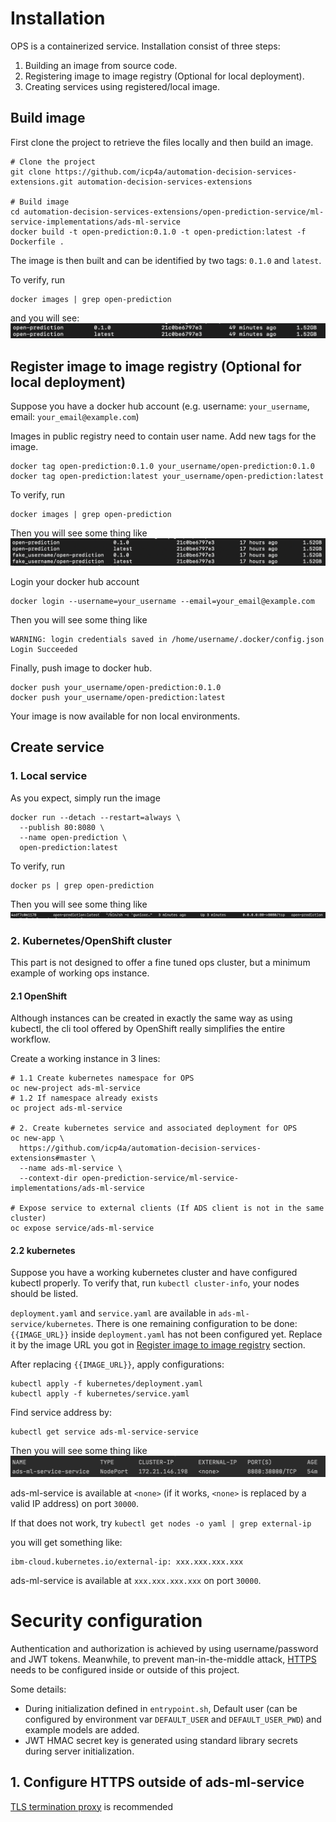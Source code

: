 # Installation

OPS is a containerized service. Installation consist of three steps: 
1. Building an image from source code.
2. Registering image to image registry (Optional for local deployment).
3. Creating services using registered/local image.

## Build image

First clone the project to retrieve the files locally and then build an image.
```shell script
# Clone the project
git clone https://github.com/icp4a/automation-decision-services-extensions.git automation-decision-services-extensions

# Build image
cd automation-decision-services-extensions/open-prediction-service/ml-service-implementations/ads-ml-service
docker build -t open-prediction:0.1.0 -t open-prediction:latest -f Dockerfile .
```
The image is then built and can be identified by two tags: `0.1.0` and `latest`.

To verify, run
```shell script
docker images | grep open-prediction
```

and you will see:
![OpenApi](build_image.png)

## Register image to image registry (Optional for local deployment)

Suppose you have a docker hub account 
(e.g. username: `your_username`, email: `your_email@example.com`)

Images in public registry need to contain user name. Add new tags for the image.
```shell script
docker tag open-prediction:0.1.0 your_username/open-prediction:0.1.0
docker tag open-prediction:latest your_username/open-prediction:latest
```

To verify, run
```shell script
docker images | grep open-prediction
```

Then you will see some thing like
![OpenApi](add_new_tag.png)

Login your docker hub account
```shell script
docker login --username=your_username --email=your_email@example.com
```

Then you will see some thing like
```shell script
WARNING: login credentials saved in /home/username/.docker/config.json
Login Succeeded
```

Finally, push image to docker hub.
```shell script
docker push your_username/open-prediction:0.1.0
docker push your_username/open-prediction:latest
```

Your image is now available for non local environments.

## Create service

### 1. Local service

As you expect, simply run the image

```shell script
docker run --detach --restart=always \
  --publish 80:8080 \
  --name open-prediction \
  open-prediction:latest
```

To verify, run
```shell script
docker ps | grep open-prediction
```

Then you will see some thing like
![OpenApi](ops_docker.png)

### 2. Kubernetes/OpenShift cluster

This part is not designed to offer a fine tuned ops cluster, but
a minimum example of working ops instance.

#### 2.1 OpenShift

Although instances can be created in exactly the same way as using kubectl, 
the cli tool offered by OpenShift really simplifies the entire workflow.

Create a working instance in 3 lines:
```shell script
# 1.1 Create kubernetes namespace for OPS
oc new-project ads-ml-service
# 1.2 If namespace already exists
oc project ads-ml-service

# 2. Create kubernetes service and associated deployment for OPS
oc new-app \
  https://github.com/icp4a/automation-decision-services-extensions#master \
  --name ads-ml-service \
  --context-dir open-prediction-service/ml-service-implementations/ads-ml-service
  
# Expose service to external clients (If ADS client is not in the same cluster)
oc expose service/ads-ml-service
```

#### 2.2 kubernetes

Suppose you have a working kubernetes cluster and have configured kubectl
properly. To verify that, run `kubectl cluster-info`, your nodes should be listed.

`deployment.yaml` and `service.yaml` are available in `ads-ml-service/kubernetes`.
There is one remaining configuration to be done: `{{IMAGE_URL}}` inside `deployment.yaml` has not been configured yet.
Replace it by the image URL you got in [Register image to image registry](#register-image-to-image-registry-optional-for-local-deployment) section.

After replacing `{{IMAGE_URL}}`, apply configurations:

```shell script
kubectl apply -f kubernetes/deployment.yaml
kubectl apply -f kubernetes/service.yaml
```

Find service address by:

```shell script
kubectl get service ads-ml-service-service
```

Then you will see some thing like
![OpenApi](get_service.png)

ads-ml-service is available at `<none>` (if it works, `<none>` is replaced by a valid IP address) on port `30000`.

If that does not work, try `kubectl get nodes -o yaml | grep external-ip`

you will get something like:

```shell script
ibm-cloud.kubernetes.io/external-ip: xxx.xxx.xxx.xxx
```

ads-ml-service is available at `xxx.xxx.xxx.xxx` on port `30000`.


# Security configuration

Authentication and authorization is achieved by using username/password and 
JWT tokens. Meanwhile, to prevent man-in-the-middle attack,
[HTTPS](https://en.wikipedia.org/wiki/HTTPS) needs to be configured inside
or outside of this project.

Some details:
*   During initialization defined in `entrypoint.sh`, Default user (can be configured by environment 
    var `DEFAULT_USER` and `DEFAULT_USER_PWD`) and example models are added. 
*   JWT HMAC secret key is generated using standard library secrets during server initialization.

## 1. Configure HTTPS outside of ads-ml-service

[TLS termination proxy](https://en.wikipedia.org/wiki/TLS_termination_proxy) is recommended
